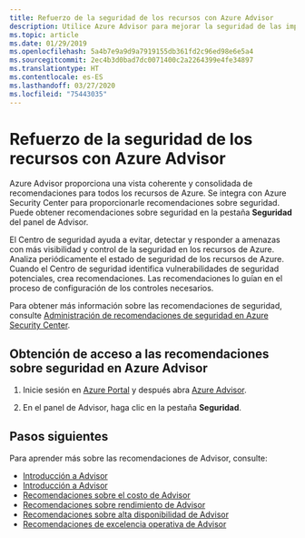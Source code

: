 ```yaml
---
title: Refuerzo de la seguridad de los recursos con Azure Advisor
description: Utilice Azure Advisor para mejorar la seguridad de las implementaciones de Azure.
ms.topic: article
ms.date: 01/29/2019
ms.openlocfilehash: 5a4b7e9a9d9a7919155db361fd2c96ed98e6e5a4
ms.sourcegitcommit: 2ec4b3d0bad7dc0071400c2a2264399e4fe34897
ms.translationtype: HT
ms.contentlocale: es-ES
ms.lasthandoff: 03/27/2020
ms.locfileid: "75443035"
---
```

# <a name="make-resources-more-secure-with-azure-advisor"></a>Refuerzo de la seguridad de los recursos con Azure Advisor

Azure Advisor proporciona una vista coherente y consolidada de recomendaciones para todos los recursos de Azure. Se integra con Azure Security Center para proporcionarle recomendaciones sobre seguridad. Puede obtener recomendaciones sobre seguridad en la pestaña **Seguridad** del panel de Advisor.

El Centro de seguridad ayuda a evitar, detectar y responder a amenazas con más visibilidad y control de la seguridad en los recursos de Azure. Analiza periódicamente el estado de seguridad de los recursos de Azure. Cuando el Centro de seguridad identifica vulnerabilidades de seguridad potenciales, crea recomendaciones. Las recomendaciones lo guían en el proceso de configuración de los controles necesarios. 

Para obtener más información sobre las recomendaciones de seguridad, consulte [Administración de recomendaciones de seguridad en Azure Security Center](https://azure.microsoft.com/documentation/articles/security-center-recommendations/).

## <a name="how-to-access-security-recommendations-in-azure-advisor"></a>Obtención de acceso a las recomendaciones sobre seguridad en Azure Advisor

1. Inicie sesión en [Azure Portal](https://portal.azure.com) y después abra [Azure Advisor](https://aka.ms/azureadvisordashboard).

2.  En el panel de Advisor, haga clic en la pestaña **Seguridad**.

## <a name="next-steps"></a>Pasos siguientes

Para aprender más sobre las recomendaciones de Advisor, consulte:
* [Introducción a Advisor](advisor-overview.md)
* [Introducción a Advisor](advisor-get-started.md)
* [Recomendaciones sobre el costo de Advisor](advisor-cost-recommendations.md)
* [Recomendaciones sobre rendimiento de Advisor](advisor-performance-recommendations.md)
* [Recomendaciones sobre alta disponibilidad de Advisor](advisor-high-availability-recommendations.md)
* [Recomendaciones de excelencia operativa de Advisor](advisor-operational-excellence-recommendations.md)

 
